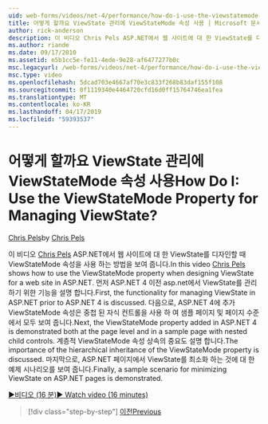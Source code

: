```yaml
---
uid: web-forms/videos/net-4/performance/how-do-i-use-the-viewstatemode-property-for-managing-viewstate
title: 어떻게 할까요 ViewState 관리에 ViewStateMode 속성 사용 | Microsoft 문서
author: rick-anderson
description: 이 비디오 Chris Pels ASP.NET에서 웹 사이트에 대 한 ViewState를 디자인할 때 ViewStateMode 속성을 사용 하는 방법을 보여 줍니다.
ms.author: riande
ms.date: 09/17/2010
ms.assetid: e5b1cc5e-fe11-4ede-9e28-af6477277b0c
msc.legacyurl: /web-forms/videos/net-4/performance/how-do-i-use-the-viewstatemode-property-for-managing-viewstate
msc.type: video
ms.openlocfilehash: 5dcad703e4667af70e3c833f268b83daf155f108
ms.sourcegitcommit: 0f1119340e4464720cfd16d0ff15764746ea1fea
ms.translationtype: MT
ms.contentlocale: ko-KR
ms.lasthandoff: 04/17/2019
ms.locfileid: "59393537"
---
```

# <a name="how-do-i-use-the-viewstatemode-property-for-managing-viewstate"></a><span data-ttu-id="7f0d0-104">어떻게 할까요 ViewState 관리에 ViewStateMode 속성 사용</span><span class="sxs-lookup"><span data-stu-id="7f0d0-104">How Do I: Use the ViewStateMode Property for Managing ViewState?</span></span>

<span data-ttu-id="7f0d0-105">[Chris Pels](https://twitter.com/chrispels)</span><span class="sxs-lookup"><span data-stu-id="7f0d0-105">by [Chris Pels](https://twitter.com/chrispels)</span></span>

<span data-ttu-id="7f0d0-106">이 비디오 [Chris Pels](http://www.idevtech.com) ASP.NET에서 웹 사이트에 대 한 ViewState를 디자인할 때 ViewStateMode 속성을 사용 하는 방법을 보여 줍니다.</span><span class="sxs-lookup"><span data-stu-id="7f0d0-106">In this video [Chris Pels](http://www.idevtech.com) shows how to use the ViewStateMode property when designing ViewState for a web site in ASP.NET.</span></span> <span data-ttu-id="7f0d0-107">먼저 ASP.NET 4 이전 asp.net에서 ViewState를 관리 하기 위한 기능을 설명 합니다.</span><span class="sxs-lookup"><span data-stu-id="7f0d0-107">First, the functionality for managing ViewState in ASP.NET prior to ASP.NET 4 is discussed.</span></span> <span data-ttu-id="7f0d0-108">다음으로, ASP.NET 4에 추가 ViewStateMode 속성은 중첩 된 자식 컨트롤을 사용 하 여 샘플 페이지 및 페이지 수준에서 모두 보여 줍니다.</span><span class="sxs-lookup"><span data-stu-id="7f0d0-108">Next, the ViewStateMode property added in ASP.NET 4 is demonstrated both at the page level and in a sample page with nested child controls.</span></span> <span data-ttu-id="7f0d0-109">계층적 ViewStateMode 속성 상속의 중요도 설명 합니다.</span><span class="sxs-lookup"><span data-stu-id="7f0d0-109">The importance of the hierarchical inheritance of the ViewStateMode property is discussed.</span></span> <span data-ttu-id="7f0d0-110">마지막으로, ASP.NET 페이지에서 ViewState를 최소화 하는 것에 대 한 예제 시나리오를 보여 줍니다.</span><span class="sxs-lookup"><span data-stu-id="7f0d0-110">Finally, a sample scenario for minimizing ViewState on ASP.NET pages is demonstrated.</span></span>

[<span data-ttu-id="7f0d0-111">&#9654;비디오 (16 분)</span><span class="sxs-lookup"><span data-stu-id="7f0d0-111">&#9654; Watch video (16 minutes)</span></span>](https://channel9.msdn.com/Blogs/ASP-NET-Site-Videos/how-do-i-use-the-viewstatemode-property-for-managing-viewstate)

> [!div class="step-by-step"]
> [<span data-ttu-id="7f0d0-112">이전</span><span class="sxs-lookup"><span data-stu-id="7f0d0-112">Previous</span></span>](aspnet-4-quick-hit-easy-state-compression.md)
